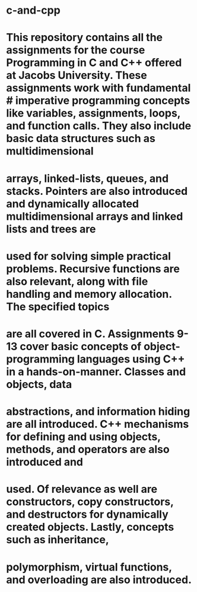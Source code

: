 # c-and-cpp
# This repository contains all the assignments for the course Programming in C and C++ offered at Jacobs University. These assignments work with fundamental # imperative programming concepts like variables, assignments, loops, and function calls. They also include basic data structures such as multidimensional 
# arrays, linked-lists, queues, and stacks. Pointers are also introduced and dynamically allocated multidimensional arrays and linked lists and trees are  
# used for solving simple practical problems. Recursive functions are also relevant, along with file handling and memory allocation. The specified topics 
# are all covered in C. Assignments 9-13 cover basic concepts of object-programming languages using C++ in a hands-on-manner. Classes and objects, data 
# abstractions, and information hiding are all introduced. C++ mechanisms for defining and using objects, methods, and operators are also introduced and 
# used. Of relevance as well are constructors, copy constructors, and destructors for dynamically created objects. Lastly, concepts such as inheritance, 
# polymorphism, virtual functions, and overloading are also introduced.
